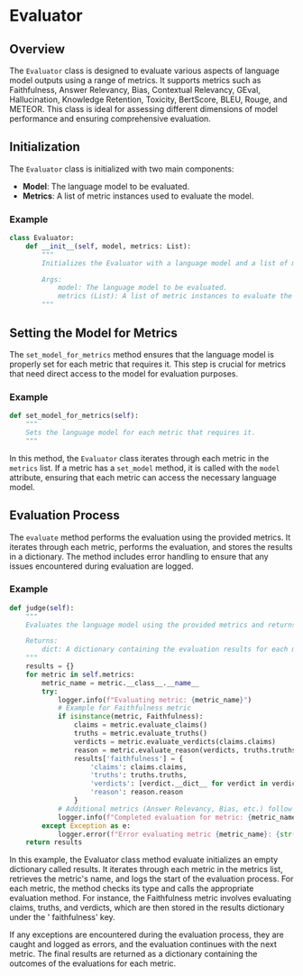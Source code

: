 # Evaluator

## Overview

The `Evaluator` class is designed to evaluate various aspects of language model outputs using a range of metrics. It
supports metrics such as Faithfulness, Answer Relevancy, Bias, Contextual Relevancy, GEval, Hallucination, Knowledge
Retention, Toxicity, BertScore, BLEU, Rouge, and METEOR. This class is ideal for assessing different dimensions of model
performance and ensuring comprehensive evaluation.

## Initialization

The `Evaluator` class is initialized with two main components:

- **Model**: The language model to be evaluated.
- **Metrics**: A list of metric instances used to evaluate the model.

### Example

```python
class Evaluator:
    def __init__(self, model, metrics: List):
        """
        Initializes the Evaluator with a language model and a list of metrics.

        Args:
            model: The language model to be evaluated.
            metrics (List): A list of metric instances to evaluate the model.
        """
```

## Setting the Model for Metrics

The `set_model_for_metrics` method ensures that the language model is properly set for each metric that requires it.
This step is crucial for metrics that need direct access to the model for evaluation purposes.

### Example

```python
def set_model_for_metrics(self):
    """
    Sets the language model for each metric that requires it.
    """
```

In this method, the `Evaluator` class iterates through each metric in the `metrics` list. If a metric has a `set_model`
method, it is called with the `model` attribute, ensuring that each metric can access the necessary language model.

## Evaluation Process

The `evaluate` method performs the evaluation using the provided metrics. It iterates through each metric, performs the
evaluation, and stores the results in a dictionary. The method includes error handling to ensure that any issues
encountered during evaluation are logged.

### Example

```python
def judge(self):
    """
    Evaluates the language model using the provided metrics and returns the results.

    Returns:
        dict: A dictionary containing the evaluation results for each metric.
    """
    results = {}
    for metric in self.metrics:
        metric_name = metric.__class__.__name__
        try:
            logger.info(f"Evaluating metric: {metric_name}")
            # Example for Faithfulness metric
            if isinstance(metric, Faithfulness):
                claims = metric.evaluate_claims()
                truths = metric.evaluate_truths()
                verdicts = metric.evaluate_verdicts(claims.claims)
                reason = metric.evaluate_reason(verdicts, truths.truths)
                results['faithfulness'] = {
                    'claims': claims.claims,
                    'truths': truths.truths,
                    'verdicts': [verdict.__dict__ for verdict in verdicts.verdicts],
                    'reason': reason.reason
                }
            # Additional metrics (Answer Relevancy, Bias, etc.) follow a similar pattern.
            logger.info(f"Completed evaluation for metric: {metric_name}")
        except Exception as e:
            logger.error(f"Error evaluating metric {metric_name}: {str(e)}")
    return results
```

In this example, the Evaluator class method evaluate initializes an empty dictionary called results. It iterates through
each metric in the metrics list, retrieves the metric's name, and logs the start of the evaluation process. For each
metric, the method checks its type and calls the appropriate evaluation method. For instance, the Faithfulness metric
involves evaluating claims, truths, and verdicts, which are then stored in the results dictionary under the '
faithfulness' key.

If any exceptions are encountered during the evaluation process, they are caught and logged as errors, and the
evaluation continues with the next metric. The final results are returned as a dictionary containing the outcomes of the
evaluations for each metric.

